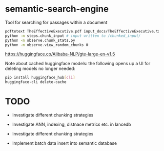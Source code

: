 # semantic-search-engine

Tool for searching for passages within a document

```bash
pdftotext TheEffectiveExecutive.pdf input_docs/TheEffectiveExecutive.txt
python -m steps.chunk_input # input written to /chunked_input/
python -m observe.chunk_stats.py
python -m observe.view_random_chunks 0

```

<https://huggingface.co/Alibaba-NLP/gte-large-en-v1.5>

Note about cached huggingface models: the following opens up a UI for deleting models no longer needed:

```bash
pip install huggingface_hub[cli]
huggingface-cli delete-cache
```

# TODO

- Investigate different chunking strategies

- Investigate ANN, indexing, distnace metrics etc. in lancedb

- Investigate different chunking strategies

- Implement batch data insert into semantic database
